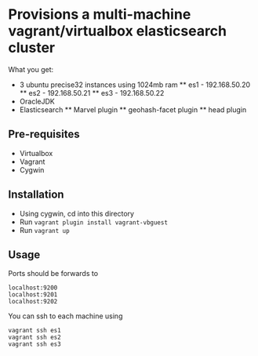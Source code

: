 # Provisions a multi-machine vagrant/virtualbox elasticsearch cluster

What you get:
* 3 ubuntu precise32 instances using 1024mb ram
** es1 - 192.168.50.20
** es2 - 192.168.50.21
** es3 - 192.168.50.22
* OracleJDK
* Elasticsearch
** Marvel plugin
** geohash-facet plugin
** head plugin

## Pre-requisites
* Virtualbox
* Vagrant
* Cygwin


## Installation
* Using cygwin, cd into this directory
* Run `vagrant plugin install vagrant-vbguest`
* Run `vagrant up`
 
## Usage
Ports should be forwards to 
```
localhost:9200
localhost:9201
localhost:9202
```

You can ssh to each machine using
```
vagrant ssh es1
vagrant ssh es2
vagrant ssh es3
```